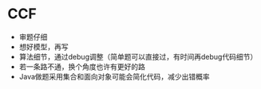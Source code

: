 # CCF

- 审题仔细
- 想好模型，再写
- 算法细节，通过debug调整（简单题可以直接过，有时间再debug代码细节）
- 若一条路不通，换个角度也许有更好的路
- Java做题采用集合和面向对象可能会简化代码，减少出错概率

